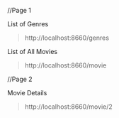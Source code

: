 //Page 1

List of Genres
> http://localhost:8660/genres
> 

List of All Movies
> http://localhost:8660/movie
>

//Page 2

Movie Details
>http://localhost:8660/movie/2